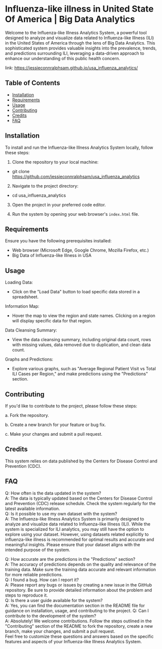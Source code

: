 # Influenza-like illness in United State Of America | Big Data Analytics

Welcome to the Influenza-like Illness Analytics System, a powerful tool designed to analyze and visualize data related to Influenza-like Illness (ILI) in the United States of America through the lens of Big Data Analytics. This sophisticated system provides valuable insights into the prevalence, trends, and predictions surrounding ILI, leveraging a data-driven approach to enhance our understanding of this public health concern.

link: https://jessieconnralphsam.github.io/usa_influenza_analytics/

## Table of Contents

- [Installation](#installation)
- [Requirements](#requirements)
- [Usage](#usage)
- [Contributing](#contributing)
- [Credits](#credits)
- [FAQ](#faq)

## Installation
To install and run the Influenza-like Illness Analytics System locally, follow these steps:

1. Clone the repository to your local machine:

- git clone https://github.com/jessieconnralphsam/usa_influenza_analytics

2. Navigate to the project directory:

- cd usa_influenza_analytics

3. Open the project in your preferred code editor.

4. Run the system by opening your web browser's `index.html` file.

## Requirements
Ensure you have the following prerequisites installed:

- Web browser (Microsoft Edge, Google Chrome, Mozilla Firefox, etc.)
- Big Data of Influenza-like Illness in USA
## Usage
Loading Data:

- Click on the "Load Data" button to load specific data stored in a spreadsheet.

Information Map:

- Hover the map to view the region and state names. Clicking on a region will display specific data for that region.

Data Cleansing Summary:

 - View the data cleansing summary, including original data count, rows with missing values, data removed due to duplication, and clean data count.

Graphs and Predictions:

- Explore various graphs, such as "Average Regional Patient Visit vs Total ILI Cases per Region," and make predictions using the "Predictions" section.

## Contributing
If you'd like to contribute to the project, please follow these steps:

a. Fork the repository.

b. Create a new branch for your feature or bug fix.

c. Make your changes and submit a pull request.

## Credits
This system relies on data published by the Centers for Disease Control and Prevention (CDC).
## FAQ
Q: How often is the data updated in the system?<br>
A: The data is typically updated based on the Centers for Disease Control and Prevention (CDC) release schedule. Check the system regularly for the latest available information. <br>
Q: Is it possible to use my own dataset with the system?<br>
A: The Influenza-like Illness Analytics System is primarily designed to analyze and visualize data related to Influenza-like Illness (ILI). While the system is specialized for ILI analytics, you may still have the option to explore using your dataset. However, using datasets related explicitly to influenza-like illness is recommended for optimal results and accurate and meaningful insights. Please ensure that your dataset aligns with the intended purpose of the system. <br>

Q: How accurate are the predictions in the "Predictions" section?<br>
A: The accuracy of predictions depends on the quality and relevance of the training data. Make sure the training data accurate and relevant information for more reliable predictions.<br>
Q: I found a bug. How can I report it?<br>
A: Please report any bugs or issues by creating a new issue in the GitHub repository. Be sure to provide detailed information about the problem and steps to reproduce it.<br>
Q: Is there a user guide available for the system?<br>
A: Yes, you can find the documentation section in the README file for guidance on installation, usage, and contributing to the project.
Q: Can I contribute to the development of the system?<br>
A: Absolutely! We welcome contributions. Follow the steps outlined in the "Contributing" section of the README to fork the repository, create a new branch, make your changes, and submit a pull request.<br>
Feel free to customize these questions and answers based on the specific features and aspects of your Influenza-like Illness Analytics System.

